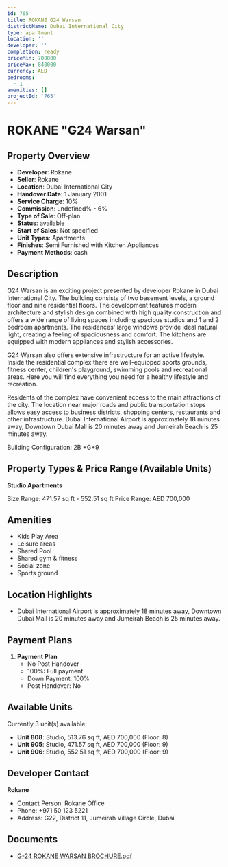 ```yaml
---
id: 765
title: ROKANE G24 Warsan
districtName: Dubai International City
type: apartment
location: ''
developer: ''
completion: ready
priceMin: 700000
priceMax: 840000
currency: AED
bedrooms:
  - 1
amenities: []
projectId: '765'
---
```


# ROKANE "G24 Warsan"

## Property Overview
- **Developer**: Rokane
- **Seller**: Rokane
- **Location**: Dubai International City
- **Handover Date**: 1 January 2001
- **Service Charge**: 10%
- **Commission**: undefined% - 6%
- **Type of Sale**: Off-plan
- **Status**: available
- **Start of Sales**: Not specified
- **Unit Types**: Apartments
- **Finishes**: Semi Furnished with Kitchen Appliances
- **Payment Methods**: cash

## Description
G24 Warsan is an exciting project presented by developer Rokane in Dubai International City. The building consists of two basement levels, a ground floor and nine residential floors. The development features modern architecture and stylish design combined with high quality construction and offers a wide range of living spaces including spacious studios and 1 and 2 bedroom apartments. The residences' large windows provide ideal natural light, creating a feeling of spaciousness and comfort. The kitchens are equipped with modern appliances and stylish accessories.

G24 Warsan also offers extensive infrastructure for an active lifestyle. Inside the residential complex there are well-equipped sports grounds, fitness center, children's playground, swimming pools and recreational areas. Here you will find everything you need for a healthy lifestyle and recreation.

Residents of the complex have convenient access to the main attractions of the city. The location near major roads and public transportation stops allows easy access to business districts, shopping centers, restaurants and other infrastructure. Dubai International Airport is approximately 18 minutes away, Downtown Dubai Mall is 20 minutes away and Jumeirah Beach is 25 minutes away.

Building Configuration: 2B +G+9

## Property Types & Price Range (Available Units)
**Studio Apartments**

Size Range: 471.57 sq ft - 552.51 sq ft
Price Range: AED 700,000

## Amenities
- Kids Play Area
- Leisure areas
- Shared Pool
- Shared gym & fitness
- Social zone
- Sports ground

## Location Highlights
- Dubai International Airport is approximately 18 minutes away, Downtown Dubai Mall is 20 minutes away and Jumeirah Beach is 25 minutes away.

## Payment Plans
1. **Payment Plan**
   - No Post Handover
   - 100%: Full payment
   - Down Payment: 100%
   - Post Handover: No

## Available Units
Currently 3 unit(s) available:
- **Unit 808**: Studio, 513.76 sq ft, AED 700,000 (Floor: 8)
- **Unit 905**: Studio, 471.57 sq ft, AED 700,000 (Floor: 9)
- **Unit 906**: Studio, 552.51 sq ft, AED 700,000 (Floor: 9)

## Developer Contact
**Rokane**
- Contact Person: Rokane Office
- Phone: +971 50 123 5221
- Address: G22, District 11, Jumeirah Village Circle, Dubai

## Documents
- [G-24 ROKANE WARSAN BROCHURE.pdf](https://cdn.geniemap.net/2024/01/22/xazxCQAf2z3SvocEsGUqROVkMo7lI7ZFNAEioP86.pdf)
